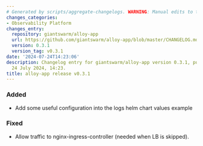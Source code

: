 ```yaml
---
# Generated by scripts/aggregate-changelogs. WARNING: Manual edits to this files will be overwritten.
changes_categories:
- Observability Platform
changes_entry:
  repository: giantswarm/alloy-app
  url: https://github.com/giantswarm/alloy-app/blob/master/CHANGELOG.md#031---2024-07-24
  version: 0.3.1
  version_tag: v0.3.1
date: '2024-07-24T14:23:06'
description: Changelog entry for giantswarm/alloy-app version 0.3.1, published on
  24 July 2024, 14:23.
title: alloy-app release v0.3.1
---
```


### Added
- Add some useful configuration into the logs helm chart values example
### Fixed
- Allow traffic to nginx-ingress-controller (needed when LB is skipped).
